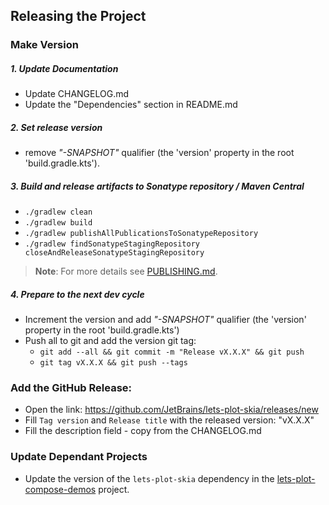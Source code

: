 ## Releasing the Project

### Make Version

##### 1. Update Documentation

- Update CHANGELOG.md
- Update the "Dependencies" section in README.md

##### 2. Set release version

- remove _"-SNAPSHOT"_ qualifier (the 'version' property in the root 'build.gradle.kts').

##### 3. Build and release artifacts to Sonatype repository / Maven Central

- `./gradlew clean`
- `./gradlew build`
- `./gradlew publishAllPublicationsToSonatypeRepository`
- `./gradlew findSonatypeStagingRepository closeAndReleaseSonatypeStagingRepository`                   

> **Note**: For more details see [PUBLISHING.md](PUBLISHING.md).

##### 4. Prepare to the next dev cycle

- Increment the version and add _"-SNAPSHOT"_ qualifier (the 'version' property in the root 'build.gradle.kts')
- Push all to git and add the version git tag:
    - `git add --all && git commit -m "Release vX.X.X" && git push`
    - `git tag vX.X.X && git push --tags`

### Add the GitHub Release:
 
 * Open the link: https://github.com/JetBrains/lets-plot-skia/releases/new
 * Fill `Tag version` and `Release title` with the released version: "vX.X.X"
 * Fill the description field - copy from the CHANGELOG.md


### Update Dependant Projects 

- Update the version of the `lets-plot-skia` dependency in the [lets-plot-compose-demos](https://github.com/JetBrains/lets-plot-compose-demos) project.
